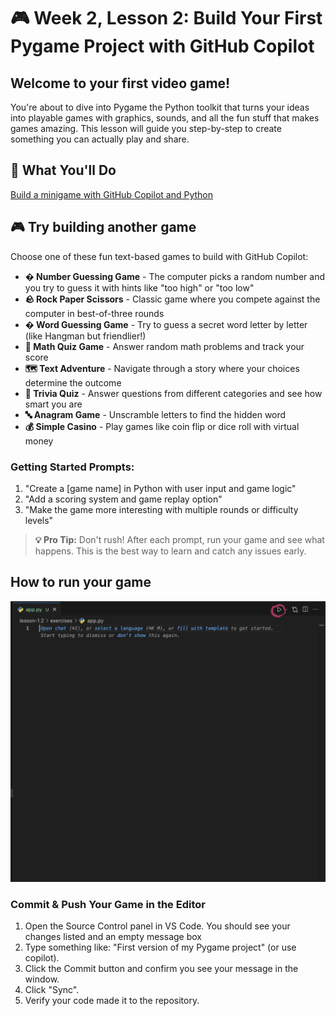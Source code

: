 # 🎮 Week 2, Lesson 2: Build Your First Pygame Project with GitHub Copilot

## Welcome to your first video game!

You're about to dive into Pygame the Python toolkit that turns your ideas into playable games with graphics, sounds, and all the fun stuff that makes games amazing. This lesson will guide you step-by-step to create something you can actually play and share.


## 🎯 What You'll Do

[Build a minigame with GitHub Copilot and Python](https://learn.microsoft.com/en-us/training/modules/challenge-project-create-mini-game-with-copilot/?sharingId=F67AE3DA365A6582)

## 🎮 Try building another game

Choose one of these fun text-based games to build with GitHub Copilot:

- **� Number Guessing Game** - The computer picks a random number and you try to guess it with hints like "too high" or "too low"
- **🪨 Rock Paper Scissors** - Classic game where you compete against the computer in best-of-three rounds
- **� Word Guessing Game** - Try to guess a secret word letter by letter (like Hangman but friendlier!)
- **🧮 Math Quiz Game** - Answer random math problems and track your score
- **🗺️ Text Adventure** - Navigate through a story where your choices determine the outcome
- **🎯 Trivia Quiz** - Answer questions from different categories and see how smart you are
- **🔤 Anagram Game** - Unscramble letters to find the hidden word
- **💰 Simple Casino** - Play games like coin flip or dice roll with virtual money

### Getting Started Prompts:
1. "Create a [game name] in Python with user input and game logic"
2. "Add a scoring system and game replay option"
3. "Make the game more interesting with multiple rounds or difficulty levels"

> **💡 Pro Tip:** Don't rush! After each prompt, run your game and see what happens. This is the best way to learn and catch any issues early.

## How to run your game

![RunningPython](../media/RunningPython.png)

### Commit & Push Your Game in the Editor
1. Open the Source Control panel in VS Code. You should see your changes listed and an empty message box
2. Type something like: "First version of my Pygame project" (or use copilot).
3. Click the Commit button and confirm you see your message in the window.
4. Click "Sync".
5. Verify your code made it to the repository.